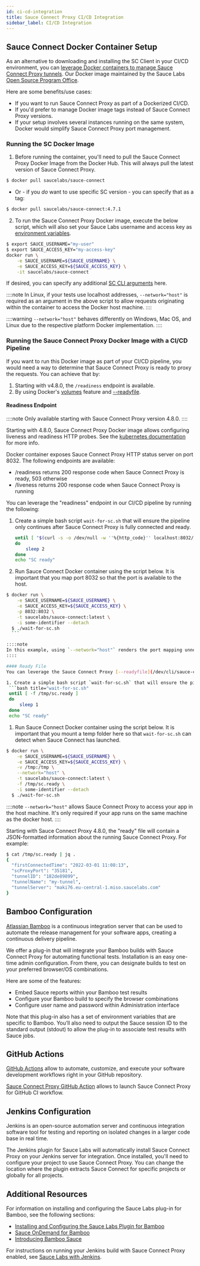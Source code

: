 ```yaml
---
id: ci-cd-integration
title: Sauce Connect Proxy CI/CD Integration
sidebar_label: CI/CD Integration
---
```


## Sauce Connect Docker Container Setup

As an alternative to downloading and installing the SC Client in your CI/CD environment, you can [leverage Docker containers to manage Sauce Connect Proxy tunnels](/secure-connections/sauce-connect/installation/#running-sauce-connect-in-docker). Our Docker image maintained by the Sauce Labs [Open Source Program Office](https://opensource.saucelabs.com/).

Here are some benefits/use cases:
* If you want to run Sauce Connect Proxy as part of a Dockerized CI/CD.
* If you'd prefer to manage Docker image tags instead of Sauce Connect Proxy versions.
* If your setup involves several instances running on the same system, Docker would simplify Sauce Connect Proxy port management.

### Running the SC Docker Image

1. Before running the container, you'll need to pull the Sauce Connect Proxy Docker Image from the Docker Hub. This will always pull the latest version of Sauce Connect Proxy.
  ```bash
  $ docker pull saucelabs/sauce-connect
  ```
   * Or - if you _do_ want to use specific SC version - you can specify that as a tag:
   ```bash
   $ docker pull saucelabs/sauce-connect:4.7.1
   ```
2. To run the Sauce Connect Proxy Docker image, execute the below script, which will also set your Sauce Labs username and access key as [environment variables](/basics/environment-variables/).
  ```bash
  $ export SAUCE_USERNAME="my-user"
  $ export SAUCE_ACCESS_KEY="my-access-key"
  docker run \
      -e SAUCE_USERNAME=${SAUCE_USERNAME} \
      -e SAUCE_ACCESS_KEY=${SAUCE_ACCESS_KEY} \
      -it saucelabs/sauce-connect
  ```

If desired, you can specify any additional [SC CLI arguments](/dev/cli/sauce-connect-proxy/) here.

::::note
In Linux, if your tests use localhost addresses, `--network="host"` is required as an argument in the above script to allow requests originating within the container to access the Docker host machine.
::::

::::warning
`--network="host"` behaves differently on Windows, Mac OS, and Linux due to the respective platform Docker implementation.
::::

### Running the Sauce Connect Proxy Docker Image with a CI/CD Pipeline
If you want to run this Docker image as part of your CI/CD pipeline, you would need a way to determine that Sauce Connect Proxy is ready to proxy the requests. You can achieve that by:
1. Starting with v4.8.0, the `/readiness` endpoint is available.
1. By using Docker's [volumes](https://docs.docker.com/storage/volumes/) feature and [--readyfile](/dev/cli/sauce-connect-proxy/#--readyfile).

#### Readiness Endpoint
::::note
Only available starting with Sauce Connect Proxy version 4.8.0.
::::

Starting with 4.8.0, Sauce Connect Proxy Docker image allows configuring liveness and readiness HTTP probes. See the [kubernetes documentation](https://kubernetes.io/docs/tasks/configure-pod-container/configure-liveness-readiness-startup-probes/) for more info.

Docker container exposes Sauce Connect Proxy HTTP status server on port 8032. The following endpoints are available:
* /readiness returns 200 response code when Sauce Connect Proxy is ready, 503 otherwise
* /liveness returns 200 response code when Sauce Connect Proxy is running

You can leverage the "readiness" endpoint in our CI/CD pipeline by running the following:

1. Create a simple bash script `wait-for-sc.sh` that will ensure the pipeline only continues after Sauce Connect Proxy is fully connected and ready.
   ```bash title="wait-for-sc.sh"
   until [ "$(curl -s -o /dev/null -w ''%{http_code}'' localhost:8032/readiness)" == "200" ]
   do
       sleep 2
   done
   echo "SC ready"
   ```
1. Run Sauce Connect Docker container using the script below. It is important that you map port 8032 so that the port is available to the host.
  ```bash
  $ docker run \
      -e SAUCE_USERNAME=${SAUCE_USERNAME} \
      -e SAUCE_ACCESS_KEY=${SAUCE_ACCESS_KEY} \
      -p 8032:8032 \
      -t saucelabs/sauce-connect:latest \
      -i some-identifier --detach
    $ ./wait-for-sc.sh
    ```

::::note
In this example, using `--network="host"` renders the port mapping unnecessary.
::::

#### Ready File
You can leverage the Sauce Connect Proxy [--readyfile](/dev/cli/sauce-connect-proxy/#--readyfile) flag that allows to specify a file that will be created (or updated) when the proxy is ready.

1. Create a simple bash script `wait-for-sc.sh` that will ensure the pipeline only continues after Sauce Connect Proxy is fully connected and ready.
   ```bash title="wait-for-sc.sh"
   until [ -f /tmp/sc.ready ]
   do
       sleep 1
   done
   echo "SC ready"
   ```
1. Run Sauce Connect Docker container using the script below. It is important that you mount a temp folder here so that `wait-for-sc.sh` can detect when Sauce Connect has launched.
  ```bash
  $ docker run \
      -e SAUCE_USERNAME=${SAUCE_USERNAME} \
      -e SAUCE_ACCESS_KEY=${SAUCE_ACCESS_KEY} \
      -v /tmp:/tmp \
      --network="host" \
      -t saucelabs/sauce-connect:latest \
      -f /tmp/sc.ready \
      -i some-identifier --detach
    $ ./wait-for-sc.sh
  ```
::::note
`--network="host"` allows Sauce Connect Proxy to access your app in the host machine. It's only required if your app runs on the same machine as the docker host.
::::

Starting with Sauce Connect Proxy 4.8.0, the "ready" file will contain a JSON-formatted information about the running Sauce Connect Proxy. For example:

```bash
$ cat /tmp/sc.ready | jq .
{
  "firstConnectedTime": "2022-03-01 11:08:13",
  "scProxyPort": "35181",
  "tunnelID": "182de89899",
  "tunnelName": "my-tunnel",
  "tunnelServer": "maki76.eu-central-1.miso.saucelabs.com"
}
```

## Bamboo Configuration

[Atlassian Bamboo](https://www.atlassian.com/software/bamboo) is a continuous integration server that can be used to automate the release management for your software apps, creating a continuous delivery pipeline.

We offer a plug-in that will integrate your Bamboo builds with Sauce Connect Proxy for automating functional tests. Installation is an easy one-time admin configuration. From there, you can designate builds to test on your preferred browser/OS combinations.

Here are some of the features:

* Embed Sauce reports within your Bamboo test results
* Configure your Bamboo build to specify the browser combinations
* Configure user name and password within Administration interface

Note that this plug-in also has a set of environment variables that are specific to Bamboo. You’ll also need to output the Sauce session ID to the standard output (stdout) to allow the plug-in to associate test results with Sauce jobs.


## GitHub Actions

[GitHub Actions](https://docs.github.com/en/actions) allow to automate, customize, and execute your software development workflows right in your GitHub repository.

[Sauce Connect Proxy GitHub Action](https://github.com/marketplace/actions/sauce-connect-proxy-action) allows to launch Sauce Connect Proxy for GitHub CI workflow.


## Jenkins Configuration

Jenkins is an open-source automation server and continuous integration software tool for testing and reporting on isolated changes in a larger code base in real time.

The Jenkins plugin for Sauce Labs will automatically install Sauce Connect Proxy on your Jenkins server for integration. Once installed, you'll need to configure your project to use Sauce Connect Proxy. You can change the location where the plugin extracts Sauce Connect for specific projects or globally for all projects.

## Additional Resources

For information on installing and configuring the Sauce Labs plug-in for Bamboo, see the following sections:

* [Installing and Configuring the Sauce Labs Plugin for Bamboo](/ci/bamboo)
* [Sauce OnDemand for Bamboo](https://marketplace.atlassian.com/apps/30134/sauce-ondemand-for-bamboo)
* [Introducing Bamboo Sauce](https://saucelabs.com/blog/introducing-bamboo-sauce-)

For instructions on running your Jenkins build with Sauce Connect Proxy enabled, see [Sauce Labs with Jenkins](/ci/jenkins).
